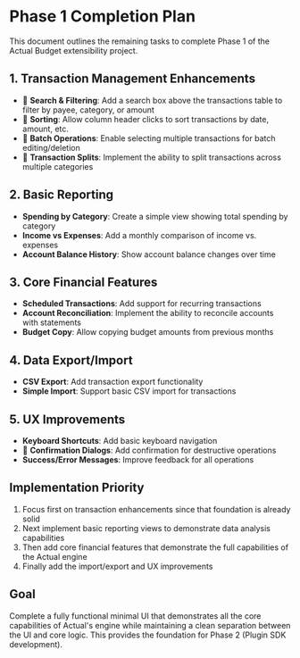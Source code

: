 # Phase 1 Completion Plan

This document outlines the remaining tasks to complete Phase 1 of the Actual Budget extensibility project.

## 1. Transaction Management Enhancements
- 🚀 **Search & Filtering**: Add a search box above the transactions table to filter by payee, category, or amount
- 🚀 **Sorting**: Allow column header clicks to sort transactions by date, amount, etc.
- 🚀 **Batch Operations**: Enable selecting multiple transactions for batch editing/deletion
- 🚀 **Transaction Splits**: Implement the ability to split transactions across multiple categories

## 2. Basic Reporting
- **Spending by Category**: Create a simple view showing total spending by category
- **Income vs Expenses**: Add a monthly comparison of income vs. expenses
- **Account Balance History**: Show account balance changes over time

## 3. Core Financial Features
- **Scheduled Transactions**: Add support for recurring transactions
- **Account Reconciliation**: Implement the ability to reconcile accounts with statements
- **Budget Copy**: Allow copying budget amounts from previous months

## 4. Data Export/Import
- **CSV Export**: Add transaction export functionality
- **Simple Import**: Support basic CSV import for transactions

## 5. UX Improvements
- **Keyboard Shortcuts**: Add basic keyboard navigation
- 🚀 **Confirmation Dialogs**: Add confirmation for destructive operations
- **Success/Error Messages**: Improve feedback for all operations

## Implementation Priority
1. Focus first on transaction enhancements since that foundation is already solid
2. Next implement basic reporting views to demonstrate data analysis capabilities
3. Then add core financial features that demonstrate the full capabilities of the Actual engine
4. Finally add the import/export and UX improvements

## Goal
Complete a fully functional minimal UI that demonstrates all the core capabilities of Actual's engine while maintaining a clean separation between the UI and core logic. This provides the foundation for Phase 2 (Plugin SDK development). 